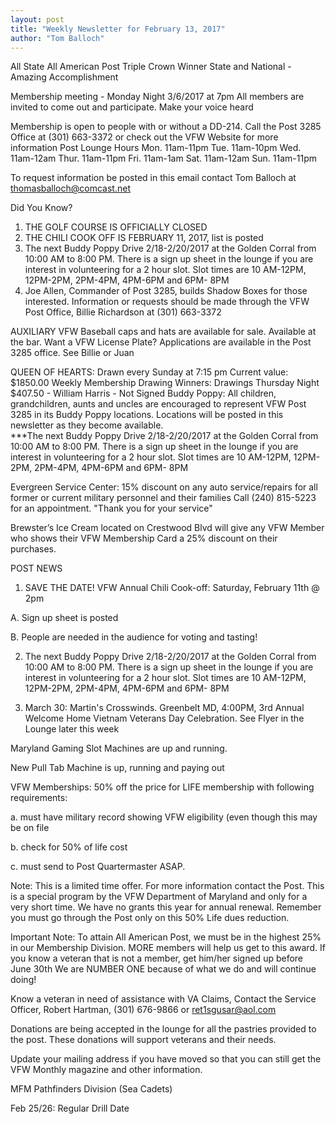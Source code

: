 ```yaml
---
layout: post
title: "Weekly Newsletter for February 13, 2017"
author: "Tom Balloch"
---
```

All State All American Post Triple Crown Winner State and National - Amazing Accomplishment

Membership meeting - Monday Night 3/6/2017 at 7pm
All members are invited to come out and participate.  Make your voice heard

Membership is open to people with or without a DD-214.  Call the Post 3285 Office at (301) 663-3372 or check out the VFW Website for more information
Post Lounge Hours
Mon.  11am-11pm
Tue. 11am-10pm
Wed. 11am-12am
Thur. 11am-11pm
Fri. 11am-1am
Sat. 11am-12am
Sun. 11am-11pm

To request information be posted in this email contact Tom Balloch at <a href="mailto:thomasballoch@comcast.net?Subject=Newsletter" target="_top">thomasballoch@comcast.net</a>

Did You Know?
1.  THE GOLF COURSE IS OFFICIALLY CLOSED
2.  THE CHILI COOK OFF IS FEBRUARY 11, 2017, list is posted
3.  The next Buddy Poppy Drive 2/18-2/20/2017 at the Golden Corral from 10:00 AM to 8:00 PM.  There is a sign up sheet in the lounge if you are interest in volunteering for a 2 hour slot.  Slot times are 10 AM-12PM, 12PM-2PM, 2PM-4PM, 4PM-6PM and 6PM- 8PM
4.  Joe Allen, Commander of Post 3285, builds Shadow Boxes for those interested.  Information or requests should be made through the VFW Post Office, Billie Richardson at (301) 663-3372

AUXILIARY
VFW Baseball caps and hats are available for sale.  Available at the bar.
Want a VFW License Plate?  Applications are available in the Post 3285 office.  See Billie or Juan

QUEEN OF HEARTS:  Drawn every Sunday at 7:15 pm  Current value: $1850.00
Weekly Membership Drawing Winners: Drawings Thursday Night
$407.50 - William Harris - Not Signed
Buddy Poppy:  All children, grandchildren, aunts and uncles are encouraged to represent VFW Post 3285 in its Buddy Poppy locations.  Locations will  be posted in this newsletter as they become available.  
***The next Buddy Poppy Drive 2/18-2/20/2017 at the Golden Corral from 10:00 AM to 8:00 PM.  There is a sign up sheet in the lounge if you are interest in volunteering for a 2 hour slot.  Slot times are 10 AM-12PM, 12PM-2PM, 2PM-4PM, 4PM-6PM and 6PM- 8PM

Evergreen Service Center:  15% discount on any auto service/repairs for all former or current military personnel and their families  Call (240) 815-5223 for an appointment. "Thank you for your service"

Brewster’s Ice Cream located on Crestwood Blvd will give any VFW Member who shows their VFW Membership Card a 25% discount on their purchases.

POST NEWS

1.  SAVE THE DATE! VFW Annual Chili Cook-off: Saturday, February 11th @ 2pm

  A. Sign up sheet is posted

  B.  People are needed in the audience for voting and tasting!

2.  The next Buddy Poppy Drive 2/18-2/20/2017 at the Golden Corral from 10:00 AM to 8:00 PM.  There is a sign up sheet in the lounge if you are interest in volunteering for a 2 hour slot.  Slot times are 10 AM-12PM, 12PM-2PM, 2PM-4PM, 4PM-6PM and 6PM- 8PM

3. March 30:  Martin's Crosswinds. Greenbelt MD, 4:00PM, 3rd Annual Welcome Home Vietnam Veterans Day Celebration.  See Flyer in the Lounge later this week

Maryland Gaming Slot Machines are up and running.

New Pull Tab Machine is up, running and paying out

VFW Memberships: 50% off the price for LIFE membership with following requirements:

a. must have military record showing VFW eligibility (even though this may be on file

b. check for 50% of life cost

c. must send to Post Quartermaster ASAP.  

Note:  This is a limited time offer.  For more information contact the Post.  This is a special program by the VFW Department of Maryland and only for a very short time.  We have no grants this year for annual renewal.  Remember you must go through the Post only on this 50% Life dues reduction.

Important Note:  To attain All American Post, we must be in the highest 25% in our Membership Division.  MORE members will help us get to this award.  If you know a veteran that is not a member, get him/her signed up before June 30th
We are NUMBER ONE because of what we do and will continue doing!

Know a veteran in need of assistance with VA Claims, Contact the Service Officer, Robert Hartman, (301) 676-9866 or ret1sgusar@aol.com

Donations are being accepted in the lounge for all the pastries provided to the post.  These donations will support veterans and their needs.

Update your mailing address if you have moved so that you can still get the VFW Monthly magazine and other information.

MFM Pathfinders Division (Sea Cadets)

Feb 25/26:  Regular Drill Date
